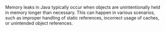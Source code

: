 Memory leaks in Java typically occur when objects are unintentionally held 
in memory longer than necessary. This can happen in various scenarios, 
such as improper handling of static references, incorrect usage of caches, 
or unintended object references.